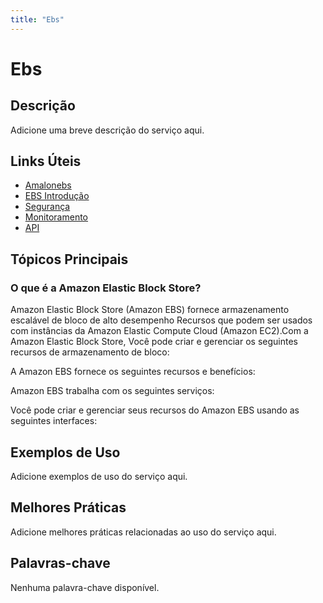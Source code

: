 ```yaml
---
title: "Ebs"
---
```


# Ebs

## Descrição

Adicione uma breve descrição do serviço aqui.

## Links Úteis

- [Amalonebs](https://docs.aws.amazon.com/AWSEC2/latest/UserGuide/AmazonEBS.html)
- [EBS Introdução](https://docs.aws.amazon.com/AWSEC2/latest/UserGuide/ebs-getting-started.html)
- [Segurança](https://docs.aws.amazon.com/AWSEC2/latest/UserGuide/security.html)
- [Monitoramento](https://docs.aws.amazon.com/AWSEC2/latest/UserGuide/monitoring.html)
- [API](https://docs.aws.amazon.com/AWSEC2/latest/UserGuide/api.html)

## Tópicos Principais

### O que é a Amazon Elastic Block Store?

Amazon Elastic Block Store (Amazon EBS) fornece armazenamento escalável de bloco de alto desempenho
Recursos que podem ser usados ​​com instâncias da Amazon Elastic Compute Cloud (Amazon EC2).Com a Amazon Elastic Block Store,
Você pode criar e gerenciar os seguintes recursos de armazenamento de bloco:

A Amazon EBS fornece os seguintes recursos e benefícios:

Amazon EBS trabalha com os seguintes serviços:

Você pode criar e gerenciar seus recursos do Amazon EBS usando as seguintes interfaces:

## Exemplos de Uso

Adicione exemplos de uso do serviço aqui.

## Melhores Práticas

Adicione melhores práticas relacionadas ao uso do serviço aqui.

## Palavras-chave

Nenhuma palavra-chave disponível.
